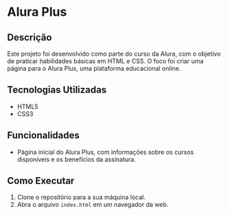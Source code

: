 # Alura Plus

## Descrição
Este projeto foi desenvolvido como parte do curso da Alura, com o objetivo de praticar habilidades básicas em HTML e CSS. O foco foi criar uma página para o Alura Plus, uma plataforma educacional online.

## Tecnologias Utilizadas
- HTML5
- CSS3

## Funcionalidades
- Página inicial do Alura Plus, com informações sobre os cursos disponíveis e os benefícios da assinatura.

## Como Executar
1. Clone o repositório para a sua máquina local.
2. Abra o arquivo `index.html` em um navegador da web.